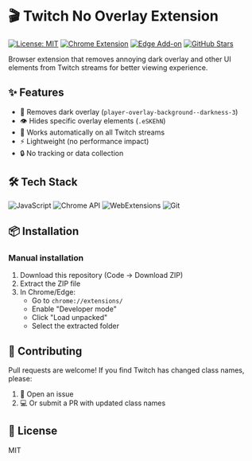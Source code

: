 # 🎬 Twitch No Overlay Extension 

[![License: MIT](https://img.shields.io/badge/License-MIT-yellow.svg)](https://opensource.org/licenses/MIT)
[![Chrome Extension](https://img.shields.io/badge/-Chrome_Extension-4285F4?style=flat&logo=google-chrome&logoColor=white)](https://chrome.google.com/webstore/detail/)
[![Edge Add-on](https://img.shields.io/badge/-Edge_Add-on-0078D7?style=flat&logo=microsoft-edge&logoColor=white)](https://microsoftedge.microsoft.com/addons/)
[![GitHub Stars](https://img.shields.io/github/stars/Thayorns/twitch-no-overlay?style=social)](https://github.com/Thayorns/twitch-css-modifier)

Browser extension that removes annoying dark overlay and other UI elements from Twitch streams for better viewing experience.

## ✨ Features

- 🚫 Removes dark overlay (`player-overlay-background--darkness-3`)
- 👁️ Hides specific overlay elements (`.eSKEhN`)
- 🔄 Works automatically on all Twitch streams
- ⚡ Lightweight (no performance impact)
- 🔒 No tracking or data collection

## 🛠️ Tech Stack

![JavaScript](https://img.shields.io/badge/-JavaScript-F7DF1E?style=flat&logo=javascript&logoColor=black)
![Chrome API](https://img.shields.io/badge/-Chrome_API-4285F4?style=flat&logo=google-chrome&logoColor=white)
![WebExtensions](https://img.shields.io/badge/-WebExtensions-4285F4?style=flat&logo=google-chrome&logoColor=white)
![Git](https://img.shields.io/badge/-Git-F05032?style=flat&logo=git&logoColor=white)

## 📦 Installation

### Manual installation

1. Download this repository (Code -> Download ZIP)
2. Extract the ZIP file
3. In Chrome/Edge:
   - Go to `chrome://extensions/`
   - Enable "Developer mode"
   - Click "Load unpacked"
   - Select the extracted folder

## 🤝 Contributing

Pull requests are welcome! If you find Twitch has changed class names, please:

1. 🐛 Open an issue
2. 💻 Or submit a PR with updated class names

## 📜 License

MIT

